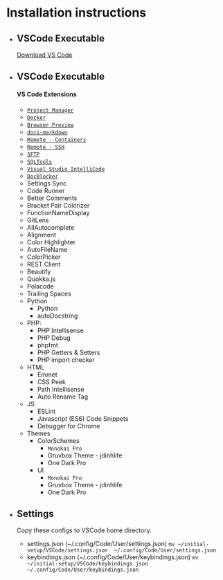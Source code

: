 # Installation instructions

* ## VSCode Executable 
    [Download VS Code](https://code.visualstudio.com/download)
* ## VSCode Executable

    #### VS Code Extensions
    * [`Project Manager`](https://marketplace.visualstudio.com/items?itemName=alefragnani.project-manager)
    * [`Docker`](https://marketplace.visualstudio.com/items?itemName=ms-azuretools.vscode-docker)
    * [`Browser Preview`](https://marketplace.visualstudio.com/items?itemName=ms-azuretools.vscode-docker)
    * [`docs-markdown`]()
    * [`Remote - Containers`]()
    * [`Remote - SSH`]()
    * [`SFTP`]()
    * [`SQLTools`]()
    * [`Visual Studio IntelliCode`]()
    * [`DocBlocker`]()
    * Settings Sync
    * Code Runner
    * Better Comments
    * Bracket Pair Colorizer
    * FunctionNameDisplay
    * GitLens
    * AllAutocomplete    
    * Alignment
    * Color Highlighter
    * AutoFileName
    * ColorPicker
    * REST Client
    * Beautify
    * Quokka.js
    * Polacode
    * Trailing Spaces
    * Python
        * Python
        * autoDocstring
    * PHP:
        * PHP Intellisense
        * PHP Debug
        * phpfmt
        * PHP Getters & Setters
        * PHP import checker
    * HTML
        * Emmet
        * CSS Peek
        * Path Intellisense
        * Auto Rename Tag
    * JS
        * ESLint
        * Javascript (ES6) Code Snippets
        * Debugger for Chrome
    * Themes
        * ColorSchemes
            * `` Monokai Pro ``
            * Gruvbox Theme - jdinhlife
            * One Dark Pro
        * UI
            * `` Monokai Pro ``
            * Gruvbox Theme - jdinhlife
            * One Dark Pro

* ## Settings
    Copy these configs to VSCode home directory.

    * settings.json (~/.config/Code/User/settings.json) `mv ~/initial-setup/VSCode/settings.json  ~/.config/Code/User/settings.json`
    * keybindings.json (~/.config/Code/User/keybindings.json) `mv ~/initial-setup/VSCode/keybindings.json ~/.config/Code/User/keybindings.json`
